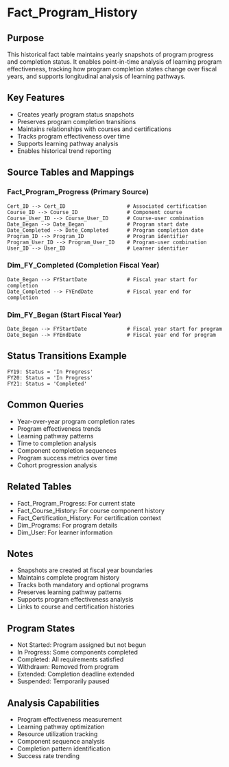 # Fact_Program_History

## Purpose
This historical fact table maintains yearly snapshots of program progress and completion status. It enables point-in-time analysis of learning program effectiveness, tracking how program completion states change over fiscal years, and supports longitudinal analysis of learning pathways.

## Key Features
- Creates yearly program status snapshots
- Preserves program completion transitions
- Maintains relationships with courses and certifications
- Tracks program effectiveness over time
- Supports learning pathway analysis
- Enables historical trend reporting

## Source Tables and Mappings

### Fact_Program_Progress (Primary Source)
    Cert_ID --> Cert_ID                    # Associated certification
    Course_ID --> Course_ID                # Component course
    Course_User_ID --> Course_User_ID      # Course-user combination
    Date_Began --> Date_Began              # Program start date
    Date_Completed --> Date_Completed      # Program completion date
    Program_ID --> Program_ID              # Program identifier
    Program_User_ID --> Program_User_ID    # Program-user combination
    User_ID --> User_ID                    # Learner identifier

### Dim_FY_Completed (Completion Fiscal Year)
    Date_Began --> FYStartDate             # Fiscal year start for completion
    Date_Completed --> FYEndDate           # Fiscal year end for completion

### Dim_FY_Began (Start Fiscal Year)
    Date_Began --> FYStartDate             # Fiscal year start for program
    Date_Began --> FYEndDate               # Fiscal year end for program

## Status Transitions Example
```
FY19: Status = 'In Progress'
FY20: Status = 'In Progress'
FY21: Status = 'Completed'
```

## Common Queries
- Year-over-year program completion rates
- Program effectiveness trends
- Learning pathway patterns
- Time to completion analysis
- Component completion sequences
- Program success metrics over time
- Cohort progression analysis

## Related Tables
- Fact_Program_Progress: For current state
- Fact_Course_History: For course component history
- Fact_Certification_History: For certification context
- Dim_Programs: For program details
- Dim_User: For learner information

## Notes
- Snapshots are created at fiscal year boundaries
- Maintains complete program history
- Tracks both mandatory and optional programs
- Preserves learning pathway patterns
- Supports program effectiveness analysis
- Links to course and certification histories

## Program States
- Not Started: Program assigned but not begun
- In Progress: Some components completed
- Completed: All requirements satisfied
- Withdrawn: Removed from program
- Extended: Completion deadline extended
- Suspended: Temporarily paused

## Analysis Capabilities
- Program effectiveness measurement
- Learning pathway optimization
- Resource utilization tracking
- Component sequence analysis
- Completion pattern identification
- Success rate trending 